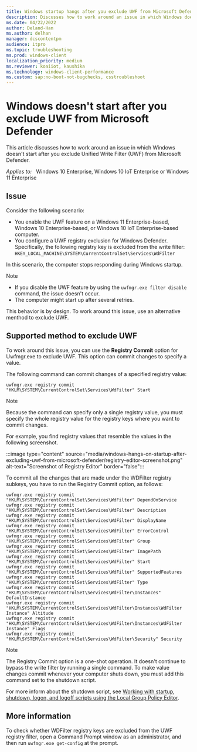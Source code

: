 ```yaml
---
title: Windows startup hangs after you exclude UWF from Microsoft Defender
description: Discusses how to work around an issue in which Windows doesn't start after you exclude the UWF feature from Microsoft Defender.
ms.date: 04/22/2022
author: Deland-Han
ms.author: delhan
manager: dcscontentpm
audience: itpro
ms.topic: troubleshooting
ms.prod: windows-client
localization_priority: medium
ms.reviewer: koaiiot, kaushika
ms.technology: windows-client-performance
ms.custom: sap:no-boot-not-bugchecks, csstroubleshoot
---
```

# Windows doesn't start after you exclude UWF from Microsoft Defender

This article discusses how to work around an issue in which Windows doesn't start after you exclude Unified Write Filter (UWF) from Microsoft Defender.

_Applies to:_ &nbsp; Windows 10 Enterprise, Windows 10 IoT Enterprise or Windows 11 Enterprise

## Issue

Consider the following scenario:

- You enable the UWF feature on a Windows 11 Enterprise-based, Windows 10 Enterprise-based, or Windows 10 IoT Enterprise-based computer.
- You configure a UWF registry exclusion for Windows Defender. Specifically, the following registry key is excluded from the write filter:  
  `HKEY_LOCAL_MACHINE\SYSTEM\CurrentControlSet\Services\WdFilter`

In this scenario, the computer stops responding during Windows startup.

> [!NOTE]
>
> - If you disable the UWF feature by using the `uwfmgr.exe filter disable` command, the issue doesn't occur.
> - The computer might start up after several retries.

This behavior is by design. To work around this issue, use an alternative menthod to exclude UWF.

## Supported method to exclude UWF

To work around this issue, you can use the **Registry Commit** option for Uwfmgr.exe to exclude UWF. This option can commit changes to specify a value.

The following command can commit changes of a specified registry value:

```console
uwfmgr.exe registry commit "HKLM\SYSTEM\CurrentControlSet\Services\WdFilter" Start
```

> [!NOTE]
> Because the command can specify only a single registry value, you must specify the whole registry value for the registry keys where you want to commit changes.

For example, you find registry values that resemble the values in the following screenshot.

:::image type="content" source="media/windows-hangs-on-startup-after-excluding-uwf-from-microsoft-defender/registry-editor-screenshot.png" alt-text="Screenshot of Registry Editor" border="false":::

To commit all the changes that are made under the WDFilter registry subkeys, you have to run the Registry Commit option, as follows:

```console
uwfmgr.exe registry commit "HKLM\SYSTEM\CurrentControlSet\Services\WdFilter" DependOnService
uwfmgr.exe registry commit "HKLM\SYSTEM\CurrentControlSet\Services\WdFilter" Description
uwfmgr.exe registry commit "HKLM\SYSTEM\CurrentControlSet\Services\WdFilter" DisplayName
uwfmgr.exe registry commit "HKLM\SYSTEM\CurrentControlSet\Services\WdFilter" ErrorControl
uwfmgr.exe registry commit "HKLM\SYSTEM\CurrentControlSet\Services\WdFilter" Group
uwfmgr.exe registry commit "HKLM\SYSTEM\CurrentControlSet\Services\WdFilter" ImagePath
uwfmgr.exe registry commit "HKLM\SYSTEM\CurrentControlSet\Services\WdFilter" Start
uwfmgr.exe registry commit "HKLM\SYSTEM\CurrentControlSet\Services\WdFilter" SupportedFeatures
uwfmgr.exe registry commit "HKLM\SYSTEM\CurrentControlSet\Services\WdFilter" Type
uwfmgr.exe registry commit "HKLM\SYSTEM\CurrentControlSet\Services\WdFilter\Instances" DefaultInstance
uwfmgr.exe registry commit "HKLM\SYSTEM\CurrentControlSet\Services\WdFilter\Instances\WdFilter Instance" Altitude
uwfmgr.exe registry commit "HKLM\SYSTEM\CurrentControlSet\Services\WdFilter\Instances\WdFilter Instance" Flags
uwfmgr.exe registry commit "HKLM\SYSTEM\CurrentControlSet\Services\WdFilter\Security" Security
```

> [!NOTE]
> The Registry Commit option is a one-shot operation. It doesn't continue to bypass the write filter by running a single command. To make value changes commit whenever your computer shuts down, you must add this command set to the shutdown script.

For more inform about the shutdown script, see [Working with startup, shutdown, logon, and logoff scripts using the Local Group Policy Editor](/previous-versions/windows/it-pro/windows-server-2012-R2-and-2012/dn789190(v=ws.11)#how-to-assign-computer-shutdown-scripts).

## More information

To check whether WDFilter registry keys are excluded from the UWF registry filter, open a Command Prompt window as an administrator, and then run `uwfmgr.exe get-config` at the prompt.
